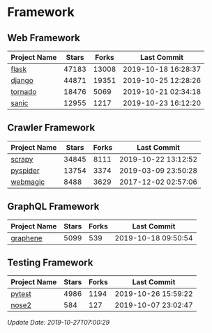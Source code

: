 # Framework

## Web Framework

| Project Name | Stars | Forks | Last Commit |
| ------------ | ----- | ----- | ----------- |
| [flask](https://github.com/pallets/flask) | 47183 | 13008 | 2019-10-18 16:28:37 |
| [django](https://github.com/django/django) | 44871 | 19351 | 2019-10-25 12:28:26 |
| [tornado](https://github.com/tornadoweb/tornado) | 18476 | 5069 | 2019-10-21 02:34:18 |
| [sanic](https://github.com/huge-success/sanic) | 12955 | 1217 | 2019-10-23 16:12:20 |

## Crawler Framework

| Project Name | Stars | Forks | Last Commit |
| ------------ | ----- | ----- | ----------- |
| [scrapy](https://github.com/scrapy/scrapy) | 34845 | 8111 | 2019-10-22 13:12:52 |
| [pyspider](https://github.com/binux/pyspider) | 13754 | 3374 | 2019-03-09 23:50:28 |
| [webmagic](https://github.com/code4craft/webmagic) | 8488 | 3629 | 2017-12-02 02:57:06 |

## GraphQL Framework

| Project Name | Stars | Forks | Last Commit |
| ------------ | ----- | ----- | ----------- |
| [graphene](https://github.com/graphql-python/graphene) | 5099 | 539 | 2019-10-18 09:50:54 |

## Testing Framework

| Project Name | Stars | Forks | Last Commit |
| ------------ | ----- | ----- | ----------- |
| [pytest](https://github.com/pytest-dev/pytest) | 4986 | 1194 | 2019-10-26 15:59:22 |
| [nose2](https://github.com/nose-devs/nose2) | 584 | 127 | 2019-10-07 23:02:47 |

*Update Date: 2019-10-27T07:00:29*